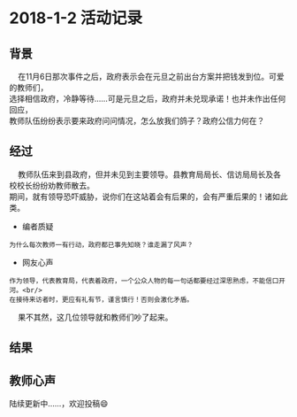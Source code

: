 # 2018-1-2 活动记录
## 背景
    在11月6日那次事件之后，政府表示会在元旦之前出台方案并把钱发到位。可爱的教师们，<br/>
选择相信政府，冷静等待……可是元旦之后，政府并未兑现承诺！也并未作出任何回应，<br/>
教师队伍纷纷表示要来政府问问情况，怎么放我们鸽子？政府公信力何在？<br/>

## 经过
    教师队伍来到县政府，但并未见到主要领导。县教育局局长、信访局局长及各校校长纷纷劝教师散去。<br/>
期间，就有领导恐吓威胁，说你们在这站着会有后果的，会有严重后果的！诸如此类。<br/>
- 编者质疑
```
为什么每次教师一有行动，政府都已事先知晓？谁走漏了风声？
```
- 网友心声
```
作为领导，代表教育局，代表着政府，一个公众人物的每一句话都要经过深思熟虑，不能信口开河。<br/>
在接待来访者时，更应有礼有节，谨言慎行！否则会激化矛盾。
```
    果不其然，这几位领导就和教师们吵了起来。<br/>
    
## 结果

## 教师心声
陆续更新中……，欢迎投稿:smile:
